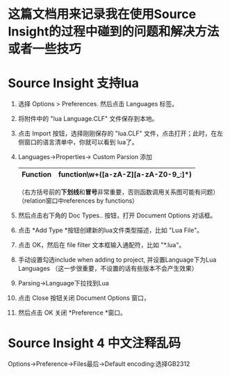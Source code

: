 # 这篇文档用来记录我在使用Source Insight的过程中碰到的问题和解决方法或者一些技巧

# Source Insight 支持lua

1. 选择 Options > Preferences. 然后点击 Languages 标签。
1. 将附件中的 "lua Language.CLF" 文件保存到本地。
1. 点击 Import 按钮，选择刚刚保存的 "lua.CLF" 文件，点击打开；此时，在左侧窗口的语言清单中，你就可以看到 lua了。
1. Languages->Properties-> Custom Parsion 添加

   | Function  |  function\w+\([a-zA-Z][a-zA-Z0-9_:]*\)  |
   |-----------|-----------------------------------------|
   
   （右方括号前的**下划线**和**冒号**非常重要，否则函数调用关系图可能有问题）（relation窗口中references by functions）
1. 然后点击右下角的 Doc Types.. 按钮，打开 Document Options 对话框。
1. 点击 *Add Type *按钮创建新的lua文件类型描述，比如 "Lua File"。
1. 点击 OK，然后在 file filter 文本框输入通配符，比如 "*.lua"。
1. 手动设置勾选include when adding to project, 并设置Language下为Lua Languages （这一步很重要，不设置的话有些版本不会产生效果）
1. Parsing->Language下拉找到Lua
1. 点击 Close 按钮关闭 Document Options 窗口，
1. 然后点击 OK 关闭 *Preference *窗口。

# Source Insight 4 中文注释乱码
 Options->Preference->Files最后->Default encoding:选择GB2312
